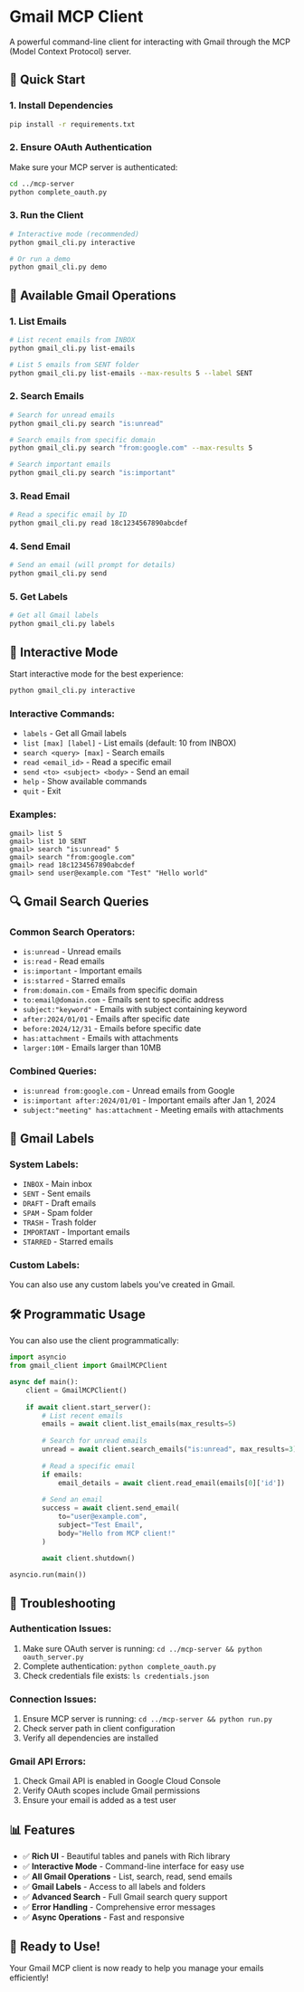 # Gmail MCP Client

A powerful command-line client for interacting with Gmail through the MCP (Model Context Protocol) server.

## 🚀 **Quick Start**

### **1. Install Dependencies**
```bash
pip install -r requirements.txt
```

### **2. Ensure OAuth Authentication**
Make sure your MCP server is authenticated:
```bash
cd ../mcp-server
python complete_oauth.py
```

### **3. Run the Client**
```bash
# Interactive mode (recommended)
python gmail_cli.py interactive

# Or run a demo
python gmail_cli.py demo
```

## 📧 **Available Gmail Operations**

### **1. List Emails**
```bash
# List recent emails from INBOX
python gmail_cli.py list-emails

# List 5 emails from SENT folder
python gmail_cli.py list-emails --max-results 5 --label SENT
```

### **2. Search Emails**
```bash
# Search for unread emails
python gmail_cli.py search "is:unread"

# Search emails from specific domain
python gmail_cli.py search "from:google.com" --max-results 5

# Search important emails
python gmail_cli.py search "is:important"
```

### **3. Read Email**
```bash
# Read a specific email by ID
python gmail_cli.py read 18c1234567890abcdef
```

### **4. Send Email**
```bash
# Send an email (will prompt for details)
python gmail_cli.py send
```

### **5. Get Labels**
```bash
# Get all Gmail labels
python gmail_cli.py labels
```

## 🎯 **Interactive Mode**

Start interactive mode for the best experience:
```bash
python gmail_cli.py interactive
```

### **Interactive Commands:**
- `labels` - Get all Gmail labels
- `list [max] [label]` - List emails (default: 10 from INBOX)
- `search <query> [max]` - Search emails
- `read <email_id>` - Read a specific email
- `send <to> <subject> <body>` - Send an email
- `help` - Show available commands
- `quit` - Exit

### **Examples:**
```
gmail> list 5
gmail> list 10 SENT
gmail> search "is:unread" 5
gmail> search "from:google.com"
gmail> read 18c1234567890abcdef
gmail> send user@example.com "Test" "Hello world"
```

## 🔍 **Gmail Search Queries**

### **Common Search Operators:**
- `is:unread` - Unread emails
- `is:read` - Read emails
- `is:important` - Important emails
- `is:starred` - Starred emails
- `from:domain.com` - Emails from specific domain
- `to:email@domain.com` - Emails sent to specific address
- `subject:"keyword"` - Emails with subject containing keyword
- `after:2024/01/01` - Emails after specific date
- `before:2024/12/31` - Emails before specific date
- `has:attachment` - Emails with attachments
- `larger:10M` - Emails larger than 10MB

### **Combined Queries:**
- `is:unread from:google.com` - Unread emails from Google
- `is:important after:2024/01/01` - Important emails after Jan 1, 2024
- `subject:"meeting" has:attachment` - Meeting emails with attachments

## 📁 **Gmail Labels**

### **System Labels:**
- `INBOX` - Main inbox
- `SENT` - Sent emails
- `DRAFT` - Draft emails
- `SPAM` - Spam folder
- `TRASH` - Trash folder
- `IMPORTANT` - Important emails
- `STARRED` - Starred emails

### **Custom Labels:**
You can also use any custom labels you've created in Gmail.

## 🛠️ **Programmatic Usage**

You can also use the client programmatically:

```python
import asyncio
from gmail_client import GmailMCPClient

async def main():
    client = GmailMCPClient()
    
    if await client.start_server():
        # List recent emails
        emails = await client.list_emails(max_results=5)
        
        # Search for unread emails
        unread = await client.search_emails("is:unread", max_results=3)
        
        # Read a specific email
        if emails:
            email_details = await client.read_email(emails[0]['id'])
        
        # Send an email
        success = await client.send_email(
            to="user@example.com",
            subject="Test Email",
            body="Hello from MCP client!"
        )
        
        await client.shutdown()

asyncio.run(main())
```

## 🔧 **Troubleshooting**

### **Authentication Issues:**
1. Make sure OAuth server is running: `cd ../mcp-server && python oauth_server.py`
2. Complete authentication: `python complete_oauth.py`
3. Check credentials file exists: `ls credentials.json`

### **Connection Issues:**
1. Ensure MCP server is running: `cd ../mcp-server && python run.py`
2. Check server path in client configuration
3. Verify all dependencies are installed

### **Gmail API Errors:**
1. Check Gmail API is enabled in Google Cloud Console
2. Verify OAuth scopes include Gmail permissions
3. Ensure your email is added as a test user

## 📊 **Features**

- ✅ **Rich UI** - Beautiful tables and panels with Rich library
- ✅ **Interactive Mode** - Command-line interface for easy use
- ✅ **All Gmail Operations** - List, search, read, send emails
- ✅ **Gmail Labels** - Access to all labels and folders
- ✅ **Advanced Search** - Full Gmail search query support
- ✅ **Error Handling** - Comprehensive error messages
- ✅ **Async Operations** - Fast and responsive

## 🎉 **Ready to Use!**

Your Gmail MCP client is now ready to help you manage your emails efficiently!
